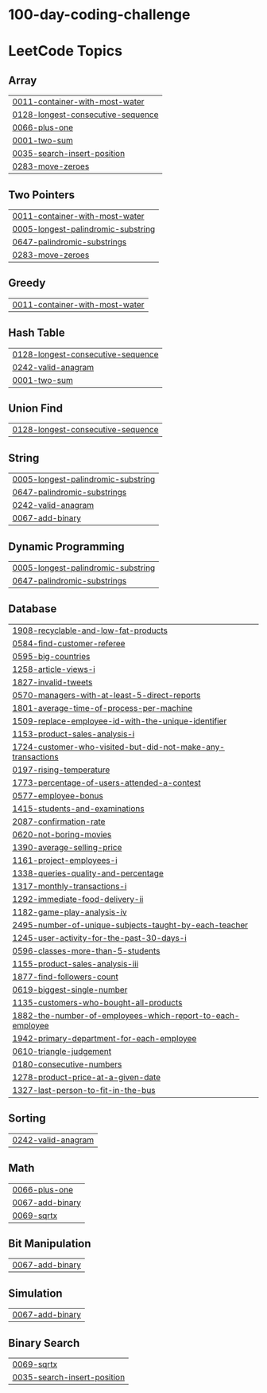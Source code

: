 # 100-day-coding-challenge
<!---LeetCode Topics Start-->
# LeetCode Topics
## Array
|  |
| ------- |
| [0011-container-with-most-water](https://github.com/Geetha2500/100-day-coding-challenge/tree/master/0011-container-with-most-water) |
| [0128-longest-consecutive-sequence](https://github.com/Geetha2500/100-day-coding-challenge/tree/master/0128-longest-consecutive-sequence) |
| [0066-plus-one](https://github.com/Geetha2500/100-day-coding-challenge/tree/master/0066-plus-one) |
| [0001-two-sum](https://github.com/Geetha2500/100-day-coding-challenge/tree/master/0001-two-sum) |
| [0035-search-insert-position](https://github.com/Geetha2500/100-day-coding-challenge/tree/master/0035-search-insert-position) |
| [0283-move-zeroes](https://github.com/Geetha2500/100-day-coding-challenge/tree/master/0283-move-zeroes) |
## Two Pointers
|  |
| ------- |
| [0011-container-with-most-water](https://github.com/Geetha2500/100-day-coding-challenge/tree/master/0011-container-with-most-water) |
| [0005-longest-palindromic-substring](https://github.com/Geetha2500/100-day-coding-challenge/tree/master/0005-longest-palindromic-substring) |
| [0647-palindromic-substrings](https://github.com/Geetha2500/100-day-coding-challenge/tree/master/0647-palindromic-substrings) |
| [0283-move-zeroes](https://github.com/Geetha2500/100-day-coding-challenge/tree/master/0283-move-zeroes) |
## Greedy
|  |
| ------- |
| [0011-container-with-most-water](https://github.com/Geetha2500/100-day-coding-challenge/tree/master/0011-container-with-most-water) |
## Hash Table
|  |
| ------- |
| [0128-longest-consecutive-sequence](https://github.com/Geetha2500/100-day-coding-challenge/tree/master/0128-longest-consecutive-sequence) |
| [0242-valid-anagram](https://github.com/Geetha2500/100-day-coding-challenge/tree/master/0242-valid-anagram) |
| [0001-two-sum](https://github.com/Geetha2500/100-day-coding-challenge/tree/master/0001-two-sum) |
## Union Find
|  |
| ------- |
| [0128-longest-consecutive-sequence](https://github.com/Geetha2500/100-day-coding-challenge/tree/master/0128-longest-consecutive-sequence) |
## String
|  |
| ------- |
| [0005-longest-palindromic-substring](https://github.com/Geetha2500/100-day-coding-challenge/tree/master/0005-longest-palindromic-substring) |
| [0647-palindromic-substrings](https://github.com/Geetha2500/100-day-coding-challenge/tree/master/0647-palindromic-substrings) |
| [0242-valid-anagram](https://github.com/Geetha2500/100-day-coding-challenge/tree/master/0242-valid-anagram) |
| [0067-add-binary](https://github.com/Geetha2500/100-day-coding-challenge/tree/master/0067-add-binary) |
## Dynamic Programming
|  |
| ------- |
| [0005-longest-palindromic-substring](https://github.com/Geetha2500/100-day-coding-challenge/tree/master/0005-longest-palindromic-substring) |
| [0647-palindromic-substrings](https://github.com/Geetha2500/100-day-coding-challenge/tree/master/0647-palindromic-substrings) |
## Database
|  |
| ------- |
| [1908-recyclable-and-low-fat-products](https://github.com/Geetha2500/100-day-coding-challenge/tree/master/1908-recyclable-and-low-fat-products) |
| [0584-find-customer-referee](https://github.com/Geetha2500/100-day-coding-challenge/tree/master/0584-find-customer-referee) |
| [0595-big-countries](https://github.com/Geetha2500/100-day-coding-challenge/tree/master/0595-big-countries) |
| [1258-article-views-i](https://github.com/Geetha2500/100-day-coding-challenge/tree/master/1258-article-views-i) |
| [1827-invalid-tweets](https://github.com/Geetha2500/100-day-coding-challenge/tree/master/1827-invalid-tweets) |
| [0570-managers-with-at-least-5-direct-reports](https://github.com/Geetha2500/100-day-coding-challenge/tree/master/0570-managers-with-at-least-5-direct-reports) |
| [1801-average-time-of-process-per-machine](https://github.com/Geetha2500/100-day-coding-challenge/tree/master/1801-average-time-of-process-per-machine) |
| [1509-replace-employee-id-with-the-unique-identifier](https://github.com/Geetha2500/100-day-coding-challenge/tree/master/1509-replace-employee-id-with-the-unique-identifier) |
| [1153-product-sales-analysis-i](https://github.com/Geetha2500/100-day-coding-challenge/tree/master/1153-product-sales-analysis-i) |
| [1724-customer-who-visited-but-did-not-make-any-transactions](https://github.com/Geetha2500/100-day-coding-challenge/tree/master/1724-customer-who-visited-but-did-not-make-any-transactions) |
| [0197-rising-temperature](https://github.com/Geetha2500/100-day-coding-challenge/tree/master/0197-rising-temperature) |
| [1773-percentage-of-users-attended-a-contest](https://github.com/Geetha2500/100-day-coding-challenge/tree/master/1773-percentage-of-users-attended-a-contest) |
| [0577-employee-bonus](https://github.com/Geetha2500/100-day-coding-challenge/tree/master/0577-employee-bonus) |
| [1415-students-and-examinations](https://github.com/Geetha2500/100-day-coding-challenge/tree/master/1415-students-and-examinations) |
| [2087-confirmation-rate](https://github.com/Geetha2500/100-day-coding-challenge/tree/master/2087-confirmation-rate) |
| [0620-not-boring-movies](https://github.com/Geetha2500/100-day-coding-challenge/tree/master/0620-not-boring-movies) |
| [1390-average-selling-price](https://github.com/Geetha2500/100-day-coding-challenge/tree/master/1390-average-selling-price) |
| [1161-project-employees-i](https://github.com/Geetha2500/100-day-coding-challenge/tree/master/1161-project-employees-i) |
| [1338-queries-quality-and-percentage](https://github.com/Geetha2500/100-day-coding-challenge/tree/master/1338-queries-quality-and-percentage) |
| [1317-monthly-transactions-i](https://github.com/Geetha2500/100-day-coding-challenge/tree/master/1317-monthly-transactions-i) |
| [1292-immediate-food-delivery-ii](https://github.com/Geetha2500/100-day-coding-challenge/tree/master/1292-immediate-food-delivery-ii) |
| [1182-game-play-analysis-iv](https://github.com/Geetha2500/100-day-coding-challenge/tree/master/1182-game-play-analysis-iv) |
| [2495-number-of-unique-subjects-taught-by-each-teacher](https://github.com/Geetha2500/100-day-coding-challenge/tree/master/2495-number-of-unique-subjects-taught-by-each-teacher) |
| [1245-user-activity-for-the-past-30-days-i](https://github.com/Geetha2500/100-day-coding-challenge/tree/master/1245-user-activity-for-the-past-30-days-i) |
| [0596-classes-more-than-5-students](https://github.com/Geetha2500/100-day-coding-challenge/tree/master/0596-classes-more-than-5-students) |
| [1155-product-sales-analysis-iii](https://github.com/Geetha2500/100-day-coding-challenge/tree/master/1155-product-sales-analysis-iii) |
| [1877-find-followers-count](https://github.com/Geetha2500/100-day-coding-challenge/tree/master/1877-find-followers-count) |
| [0619-biggest-single-number](https://github.com/Geetha2500/100-day-coding-challenge/tree/master/0619-biggest-single-number) |
| [1135-customers-who-bought-all-products](https://github.com/Geetha2500/100-day-coding-challenge/tree/master/1135-customers-who-bought-all-products) |
| [1882-the-number-of-employees-which-report-to-each-employee](https://github.com/Geetha2500/100-day-coding-challenge/tree/master/1882-the-number-of-employees-which-report-to-each-employee) |
| [1942-primary-department-for-each-employee](https://github.com/Geetha2500/100-day-coding-challenge/tree/master/1942-primary-department-for-each-employee) |
| [0610-triangle-judgement](https://github.com/Geetha2500/100-day-coding-challenge/tree/master/0610-triangle-judgement) |
| [0180-consecutive-numbers](https://github.com/Geetha2500/100-day-coding-challenge/tree/master/0180-consecutive-numbers) |
| [1278-product-price-at-a-given-date](https://github.com/Geetha2500/100-day-coding-challenge/tree/master/1278-product-price-at-a-given-date) |
| [1327-last-person-to-fit-in-the-bus](https://github.com/Geetha2500/100-day-coding-challenge/tree/master/1327-last-person-to-fit-in-the-bus) |
## Sorting
|  |
| ------- |
| [0242-valid-anagram](https://github.com/Geetha2500/100-day-coding-challenge/tree/master/0242-valid-anagram) |
## Math
|  |
| ------- |
| [0066-plus-one](https://github.com/Geetha2500/100-day-coding-challenge/tree/master/0066-plus-one) |
| [0067-add-binary](https://github.com/Geetha2500/100-day-coding-challenge/tree/master/0067-add-binary) |
| [0069-sqrtx](https://github.com/Geetha2500/100-day-coding-challenge/tree/master/0069-sqrtx) |
## Bit Manipulation
|  |
| ------- |
| [0067-add-binary](https://github.com/Geetha2500/100-day-coding-challenge/tree/master/0067-add-binary) |
## Simulation
|  |
| ------- |
| [0067-add-binary](https://github.com/Geetha2500/100-day-coding-challenge/tree/master/0067-add-binary) |
## Binary Search
|  |
| ------- |
| [0069-sqrtx](https://github.com/Geetha2500/100-day-coding-challenge/tree/master/0069-sqrtx) |
| [0035-search-insert-position](https://github.com/Geetha2500/100-day-coding-challenge/tree/master/0035-search-insert-position) |
<!---LeetCode Topics End-->